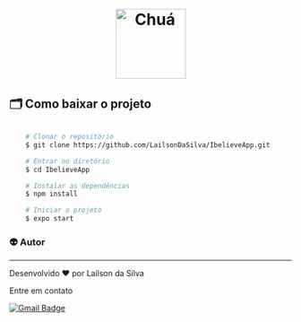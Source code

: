 <h1 align="center">
  <br>
  <img src="https://i.ibb.co/9sP4cnv/logo.png" alt="Chuá" height="125" width="125">
  <br>
</h1>

## 🗂 Como baixar o projeto

```bash

    # Clonar o repositório
    $ git clone https://github.com/LailsonDaSilva/IbelieveApp.git

    # Entrar no diretório
    $ cd IbelieveApp

    # Instalar as dependências
    $ npm install

    # Iniciar o projeto
    $ expo start

```

### :alien: Autor
---
Desenvolvido ❤️ por Lailson da Silva

Entre em contato

[![Gmail Badge](https://img.shields.io/badge/-lailsonkazumi@gmail.com-c14438?style=flat-square&logo=Gmail&logoColor=white&link=mailto:lailsonkazumi@gmail.com)](mailto:lailsonkazumi@gmail.com)